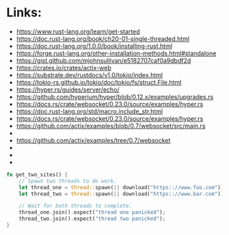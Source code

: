 




# Links:
 * https://www.rust-lang.org/learn/get-started
 * https://doc.rust-lang.org/book/ch20-01-single-threaded.html
 * https://doc.rust-lang.org/1.0.0/book/installing-rust.html
 * https://forge.rust-lang.org/other-installation-methods.html#standalone
 * https://gist.github.com/mjohnsullivan/e5182707caf0a9dbdf2d
 * https://crates.io/crates/actix-web
 * https://substrate.dev/rustdocs/v1.0/tokio/index.html
 * https://tokio-rs.github.io/tokio/doc/tokio/fs/struct.File.html
 * https://hyper.rs/guides/server/echo/
 * https://github.com/hyperium/hyper/blob/0.12.x/examples/upgrades.rs
 * https://docs.rs/crate/websocket/0.23.0/source/examples/hyper.rs
 * https://doc.rust-lang.org/std/macro.include_str.html
 * https://docs.rs/crate/websocket/0.23.0/source/examples/hyper.rs
 * https://github.com/actix/examples/blob/0.7/websocket/src/main.rs
 * 
 * https://github.com/actix/examples/tree/0.7/websocket
 * 
 * 
 * 
 
```rust
fn get_two_sites() {
    // Spawn two threads to do work.
    let thread_one = thread::spawn(|| download("https:://www.foo.com"));
    let thread_two = thread::spawn(|| download("https:://www.bar.com"));

    // Wait for both threads to complete.
    thread_one.join().expect("thread one panicked");
    thread_two.join().expect("thread two panicked");
}
```